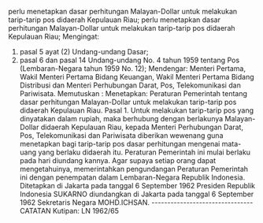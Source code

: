  perlu menetapkan dasar perhitungan Malayan-Dollar untuk melakukan tarip-tarip pos didaerah Kepulauan Riau; perlu menetapkan dasar perhitungan Malayan-Dollar untuk melakukan tarip-tarip pos didaerah Kepulauan Riau;
Mengingat:

1. pasal 5 ayat (2) Undang-undang Dasar;
2. pasal 6 dan pasal 14 Undang-undang No. 4 tahun 1959 tentang Pos (Lembaran-Negara tahun 1959 No. 12); Mendengar: Menteri Pertama, Wakil Menteri Pertama Bidang Keuangan, Wakil Menteri Pertama Bidang Distribusi dan Menteri Perhubungan Darat, Pos, Telekomunikasi dan Pariwisata. Memutuskan : Menetapkan: Peraturan Pemerintah tentang dasar perhitungan Malayan-Dollar untuk melakukan tarip-tarip pos didaerah Kepulauan Riau. Pasal 1. Untuk melakukan tarip-tarip pos yang dinyatakan dalam rupiah, maka berhubung dengan berlakunya Malayan-Dollar didaerah Kepulauan Riau, kepada Menteri Perhubungan Darat, Pos, Telekomunikasi dan Pariwisata diberikan wewenang guna menetapkan bagi tarip-tarip pos dasar perhitungan mengenai mata-uang yang berlaku didaerah itu. Peraturan Pemerintah ini mulai berlaku pada hari diundang kannya. Agar supaya setiap orang dapat mengetahuinya, memerintahkan pengundangan Peraturan Pemerintah ini dengan penempatan dalam Lembaran-Negara Republik Indonesia. Ditetapkan di Jakarta pada tanggal 6 September 1962 Presiden Republik Indonesia SUKARNO diundangkan di Jakarta pada tanggal 6 September 1962 Sekretaris Negara MOHD.ICHSAN. -------------------------------- CATATAN Kutipan: LN 1962/65